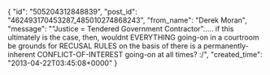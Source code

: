  {
   "id": "505204312848839",
   "post_id": "462493170453287_485010274868243",
   "from_name": "Derek Moran",
   "message": "\"Justice = Tendered Government Contractor\"..... if this ultimately is the case, then, wouldnt EVERYTHING going-on in a courtroom be grounds for RECUSAL RULES on the basis of there is a permanently-inherent CONFLICT-OF-INTEREST going-on at all times? :/",
   "created_time": "2013-04-22T03:45:08+0000"
 }
